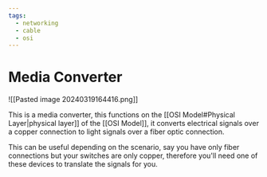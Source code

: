 ```yaml
---
tags:
  - networking
  - cable
  - osi
---
```

# Media Converter

![[Pasted image 20240319164416.png]]

This is a media converter, this functions on the [[OSI Model#Physical Layer|physical layer]] of the [[OSI Model]], it converts electrical signals over a copper connection to light signals over a fiber optic connection.

This can be useful depending on the scenario, say you have only fiber connections but your switches are only copper, therefore you'll need one of these devices to translate the signals for you.
